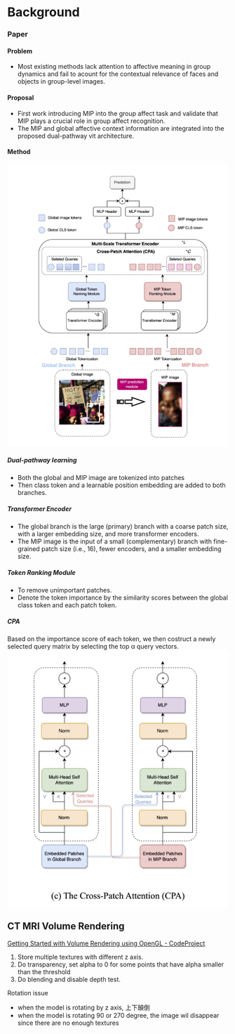 # Background

### Paper
#### Problem
* Most existing methods lack attention to affective meaning in group dynamics and fail to acount for the contextual relevance of faces and objects in group-level images.

#### Proposal
* First work introducing MIP into the group affect task and validate that MIP plays a crucial role in group affect recognition. 
* The MIP and global affective context information are integrated into the proposed dual-pathway vit architecture.

#### Method

![](./images/resume/method.png)

##### Dual-pathway learning
* Both the global and MIP image are tokenized into patches
* Then class token and a learnable position embedding are added to both branches.
##### Transformer Encoder
- The global branch is the large (primary) branch with a coarse patch size, with a larger embedding size, and more transformer encoders.
- The MIP image is the input of a small (complementary) branch with fine-grained patch size (i.e., 16), fewer encoders, and a smaller embedding size.
##### Token Ranking Module
* To remove unimportant patches.
* Denote the token importance by the similarity scores between the global class token and each patch token.
##### CPA
Based on the importance score of each token, we then costruct a newly selected query matrix by selecting the top α query vectors.
![](./images/resume/cpa.png)


## CT MRI Volume Rendering

[Getting Started with Volume Rendering using OpenGL - CodeProject](https://www.codeproject.com/Articles/352270/Getting-Started-with-Volume-Rendering-using-OpenGL)

1. Store multiple textures with different z axis.
2. Do transparency, set alpha to 0 for some points that have alpha smaller than the threshold
3. Do blending and disable depth test.

Rotation issue

- when the model is rotating by z axis, 上下顛倒
- when the model is rotating 90 or 270 degree, the image wil disappear since there are no enough textures